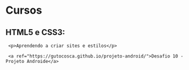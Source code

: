 # Cursos

 <h2>HTML5 e CSS3:</h2>
 
     <p>Aprendendo a criar sites e estilos</p>
     
     <a ref="https://gutocosca.github.io/projeto-android/">Desafio 10 - Projeto Androide</a>

